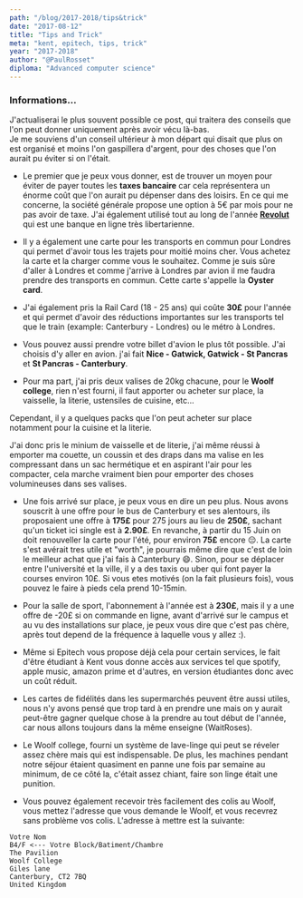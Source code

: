 ```yaml
---
path: "/blog/2017-2018/tips&trick"
date: "2017-08-12"
title: "Tips and Trick"
meta: "kent, epitech, tips, trick"
year: "2017-2018"
author: "@PaulRosset"
diploma: "Advanced computer science"
---
```


### Informations...

J'actualiserai le plus souvent possible ce post, qui traitera des conseils que l'on peut donner uniquement après avoir vécu là-bas.<br> Je me souviens d'un conseil ultérieur à mon départ qui disait que plus on est organisé et moins l'on gaspillera d'argent, pour des choses que l'on aurait pu éviter si on l'était.

* Le premier que je peux vous donner, est de trouver un moyen pour éviter de payer toutes les **taxes bancaire** car cela représentera un énorme coût que l'on aurait pu dépenser dans des loisirs. En ce qui me concerne, la société générale propose une option à 5€ par mois pour ne pas avoir de taxe. J'ai également utilisé tout au long de l'année [**Revolut**](https://revolut.com/r/paullnec) qui est une banque en ligne très libertarienne.

* Il y a également une carte pour les transports en commun pour Londres qui permet d'avoir tous les trajets pour moitié moins cher. Vous achetez la carte et la charger comme vous le souhaitez. Comme je suis sûre d'aller à Londres et comme j'arrive à Londres par avion il me faudra prendre des transports en commun. Cette carte s'appelle la **Oyster card**.

* J'ai également pris la Rail Card (18 - 25 ans) qui coûte **30£** pour l'année et qui permet d'avoir des réductions importantes sur les transports tel que le train (example: Canterbury - Londres) ou le métro à Londres.

- Vous pouvez aussi prendre votre billet d'avion le plus tôt possible. J'ai choisis d'y aller en avion. j'ai fait **Nice - Gatwick, Gatwick - St Pancras** et **St Pancras - Canterbury**.

- Pour ma part, j'ai pris deux valises de 20kg chacune, pour le **Woolf college**, rien n'est fourni, il faut apporter ou acheter sur place, la vaisselle, la literie, ustensiles de cuisine, etc...

Cependant, il y a quelques packs que l'on peut acheter sur place notamment pour la cuisine et la literie.

J'ai donc pris le minium de vaisselle et de literie, j'ai même réussi à emporter ma couette, un coussin et des draps dans ma valise en les compressant dans un sac hermétique et en aspirant l'air pour les compacter, cela marche vraiment bien pour emporter des choses volumineuses dans ses valises.

* Une fois arrivé sur place, je peux vous en dire un peu plus. Nous avons souscrit à une offre pour le bus de Canterbury et ses alentours, ils proposaient une offre à **175£** pour 275 jours au lieu de **250£**, sachant qu'un ticket ici single est à **2.90£**. En revanche, à partir du 15 Juin on doit renouveller la carte pour l'été, pour environ **75£** encore 😔. La carte s'est avérait tres utile et "worth", je pourrais même dire que c'est de loin le meilleur achat que j'ai fais à Canterbury 😄. Sinon, pour se déplacer entre l'université et la ville, il y a des taxis ou uber qui font payer la courses environ 10£. Si vous etes motivés (on la fait plusieurs fois), vous pouvez le faire à pieds cela prend 10-15min.

* Pour la salle de sport, l'abonnement à l'année est à **230£**, mais il y a une offre de -20£ si on commande en ligne, avant d'arrivé sur le campus et au vu des installations sur place, je peux vous dire que c'est pas chère, après tout depend de la fréquence à laquelle vous y allez :).

* Même si Epitech vous propose déjà cela pour certain services, le fait d'être étudiant à Kent vous donne accès aux services tel que spotify, apple music, amazon prime et d'autres, en version étudiantes donc avec un coût réduit.

* Les cartes de fidélités dans les supermarchés peuvent être aussi utiles, nous n'y avons pensé que trop tard à en prendre une mais on y aurait peut-être gagner quelque chose à la prendre au tout début de l'année, car nous allons toujours dans la même enseigne (WaitRoses).

* Le Woolf college, fourni un système de lave-linge qui peut se réveler assez chère mais qui est indispensable. De plus, les machines pendant notre séjour étaient quasiment en panne une fois par semaine au minimum, de ce côté la, c'était assez chiant, faire son linge était une punition.

* Vous pouvez également recevoir très facilement des colis au Woolf, vous mettez l'adresse que vous demande le Woolf, et vous recevrez sans problème vos colis.
  L'adresse à mettre est la suivante:

```
Votre Nom
B4/F <--- Votre Block/Batiment/Chambre
The Pavilion
Woolf College
Giles lane
Canterbury, CT2 7BQ
United Kingdom
```
